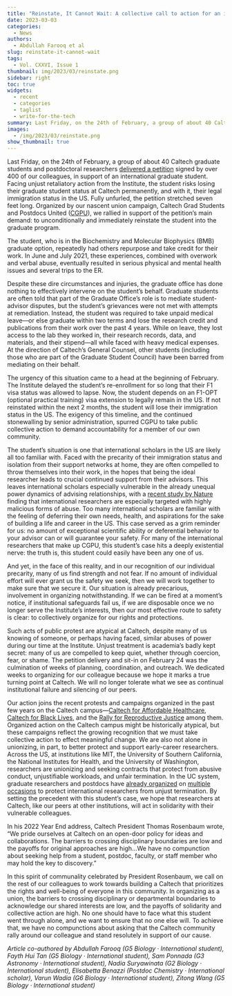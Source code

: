 ```yaml
---
title: "Reinstate, It Cannot Wait: A collective call to action for an international scholar"
date: 2023-03-03
categories:
  - News
authors:
  - Abdullah Farooq et al
slug: reinstate-it-cannot-wait
tags:
  - Vol. CXXVI, Issue 1
thumbnail: img/2023/03/reinstate.png
sidebar: right
toc: true
widgets:
  - recent
  - categories
  - taglist
  - write-for-the-tech
summary: Last Friday, on the 24th of February, a group of about 40 Caltech graduate students and postdoctoral researchers delivered a petition signed by over 400 of our colleagues, in support of an international graduate student.
images:
  - /img/2023/03/reinstate.png
show_thumbnail: true
---
```


Last Friday, on the 24th of February, a group of about 40 Caltech graduate students and postdoctoral researchers [delivered a petition](https://twitter.com/cgpu_uaw/status/1629190257458683904?cxt=HHwWgIDR9Yj6hZwtAAAA) signed by over 400 of our colleagues, in support of an international graduate student. Facing unjust retaliatory action from the Institute, the student risks losing their graduate student status at Caltech permanently, and with it, their legal immigration status in the US. Fully unfurled, the petition stretched seven feet long. Organized by our nascent union campaign, Caltech Grad Students and Postdocs United ([CGPU](https://caltechgpu.org/)), we rallied in support of the petition’s main demand: to unconditionally and immediately reinstate the student into the graduate program. 

The student, who is in the Biochemistry and Molecular Biophysics (BMB) graduate option, repeatedly had others repurpose and take credit for their work. In June and July 2021, these experiences, combined with overwork and verbal abuse, eventually resulted in serious physical and mental health issues and several trips to the ER.
 
Despite these dire circumstances and injuries, the graduate office has done nothing to effectively intervene on the student’s behalf. Graduate students are often told that part of the Graduate Office’s role is to mediate student-advisor disputes, but the student’s grievances were not met with attempts at remediation. Instead, the student was required to take unpaid medical leave—or else graduate within two terms and lose the research credit and publications from their work over the past 4 years. While on leave, they lost access to the lab they worked in, their research records, data, and materials, and their stipend—all while faced with heavy medical expenses. At the direction of Caltech’s General Counsel, other students (including those who are part of the Graduate Student Council) have been barred from mediating on their behalf.
 
The urgency of this situation came to a head at the beginning of February. The Institute delayed the student’s re-enrollment for so long that their F1 visa status was allowed to lapse. Now, the student depends on an F1-OPT (optional practical training) visa extension to legally remain in the US. If not reinstated within the next 2 months, the student will lose their immigration status in the US. The exigency of this timeline, and the continued stonewalling by senior administration, spurred CGPU to take public collective action to demand accountability for a member of our own community.
 
The student’s situation is one that international scholars in the US are likely all too familiar with. Faced with the precarity of their immigration status and isolation from their support networks at home, they are often compelled to throw themselves into their work, in the hopes that being the ideal researcher leads to crucial continued support from their advisors. This leaves international scholars especially vulnerable in the already unequal power dynamics of advising relationships, with a [recent study by Nature](https://www.nature.com/articles/d41586-022-02142-8) finding that international researchers are especially targeted with highly malicious forms of abuse. Too many international scholars are familiar with the feeling of deferring their own needs, health, and aspirations for the sake of building a life and career in the US. This case served as a grim reminder for us: no amount of exceptional scientific ability or deferential behavior to your advisor can or will guarantee your safety. For many of the international researchers that make up CGPU, this student’s case hits a deeply existential nerve: the truth is, this student could easily have been any one of us.
 
And yet, in the face of this reality, and in our recognition of our individual precarity, many of us find strength and not fear. If no amount of individual effort will ever grant us the safety we seek, then we will work together to make sure that we secure it. Our situation is already precarious, involvement in organizing notwithstanding. If we can be fired at a moment’s notice, if institutional safeguards fail us, if we are disposable once we no longer serve the Institute’s interests, then our most effective route to safety is clear: to collectively organize for our rights and protections.
 
Such acts of public protest are atypical at Caltech, despite many of us knowing of someone, or perhaps having faced, similar abuses of power during our time at the Institute. Unjust treatment is academia’s badly kept secret: many of us are compelled to keep quiet, whether through coercion, fear, or shame. The petition delivery and sit-in on February 24 was the culmination of weeks of planning, coordination, and outreach. We dedicated weeks to organizing for our colleague because we hope it marks a true turning point at Caltech. We will no longer tolerate what we see as continual institutional failure and silencing of our peers.
 
Our action joins the recent protests and campaigns organized in the past few years on the Caltech campus—[Caltech for Affordable Healthcare](https://medium.com/@caltechaffordablehealthcare/caltech-hikes-healthcare-costs-for-students-during-pandemic-f5c2c36d0e67), [Caltech for Black Lives](https://caltechforblacklives.com/1-year-update/), and the [Rally for Reproductive Justice](https://www.pasadenastarnews.com/2022/10/07/these-caltech-students-are-demanding-support-for-reproductive-rights-on-campus/) among them. Organized action on the Caltech campus might be historically atypical, but these campaigns reflect the growing recognition that we must take collective action to effect meaningful change. We are also not alone in unionizing, in part, to better protect and support early-career researchers. Across the US, at institutions like MIT, the University of Southern California, the National Institutes for Health, and the University of Washington, researchers are unionizing and seeking contracts that protect from abusive conduct, unjustifiable workloads, and unfair termination. In the UC system, graduate researchers and postdocs have [already organized](https://www.nbcnews.com/news/asian-america/protests-uc-san-diego-agrees-not-fire-chinese-postdoc-raised-concerns-rcna43737) on [multiple occasions](https://www.insidehighered.com/news/2019/06/11/ucla-postdoc-says-she-was-retaliated-against-raising-pregnancy-discrimination-issues) to protect international researchers from unjust termination. By setting the precedent with this student’s case, we hope that researchers at Caltech, like our peers at other institutions, will act in solidarity with their vulnerable colleagues.
 
In his 2022 Year End address, Caltech President Thomas Rosenbaum wrote, “We pride ourselves at Caltech on an open-door policy for ideas and collaborations. The barriers to crossing disciplinary boundaries are low and the payoffs for original approaches are high…We have no compunction about seeking help from a student, postdoc, faculty, or staff member who may hold the key to discovery.”
 
In this spirit of communality celebrated by President Rosenbaum, we call on the rest of our colleagues to work towards building a Caltech that prioritizes the rights and well-being of everyone in this community. In organizing as a union, the barriers to crossing disciplinary or departmental boundaries to acknowledge our shared interests are low, and the payoffs of solidarity and collective action are high. No one should have to face what this student went through alone, and we want to ensure that no one else will. To achieve that, we have no compunctions about asking that the Caltech community rally around our colleague and stand resolutely in support of our cause.

*Article co-authored by Abdullah Farooq (G5 Biology · International student), Fayth Hui Tan (G5 Biology · International student), Sam Ponnada (G3 Astronomy · International student), Nadia Suryawinata (G2 Biology · International student), Elisabetta Benazzi (Postdoc Chemistry · International scholar), Varun Wadia (G6 Biology · International student), Zitong Wang (G5 Biology · International student)*